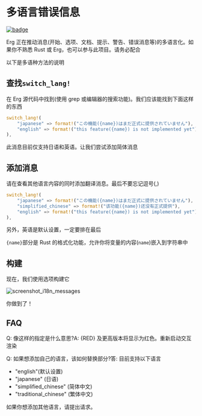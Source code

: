 # 多语言错误信息

[![badge](https://img.shields.io/endpoint.svg?url=https%3A%2F%2Fgezf7g7pd5.execute-api.ap-northeast-1.amazonaws.com%2Fdefault%2Fsource_up_to_date%3Fowner%3Derg-lang%26repos%3Derg%26ref%3Dmain%26path%3Ddoc/EN/dev_guide/i18n_messages.md%26commit_hash%3Da76da9feb2491b58a7d02476edfbd29a266e1033)](https://gezf7g7pd5.execute-api.ap-northeast-1.amazonaws.com/default/source_up_to_date?owner=erg-lang&repos=erg&ref=main&path=doc/EN/dev_guide/i18n_messages.md&commit_hash=a76da9feb2491b58a7d02476edfbd29a266e1033)

Erg 正在推动消息(开始、选项、文档、提示、警告、错误消息等)的多语言化。如果你不熟悉 Rust 或 Erg，也可以参与此项目。请务必配合

以下是多语种方法的说明

## 查找`switch_lang!`

在 Erg 源代码中找到(使用 grep 或编辑器的搜索功能)。我们应该能找到下面这样的东西

```rust
switch_lang!(
    "japanese" => format!("この機能({name})はまだ正式に提供されていません"),
    "english" => format!("this feature({name}) is not implemented yet"),
),
```

此消息目前仅支持日语和英语。让我们尝试添加简体消息

## 添加消息

请在查看其他语言内容的同时添加翻译消息。最后不要忘记逗号(,)

```rust
switch_lang!(
    "japanese" => format!("この機能({name})はまだ正式に提供されていません"),
    "simplified_chinese" => format!("该功能({name})还没有正式提供"),
    "english" => format!("this feature({name}) is not implemented yet"),
),
```

另外，英语是默认设置，一定要排在最后

`{name}`部分是 Rust 的格式化功能，允许你将变量的内容(`name`)嵌入到字符串中

## 构建

现在，我们使用选项构建它

<img src="https://raw.githubusercontent.com/erg-lang/erg/main/assets/screenshot_i18n_messages.png" alt='screenshot_i18n_messages'>

你做到了！

## FAQ

Q: 像这样的指定是什么意思?A: {RED} 及更高版本将显示为红色。重新启动交互渲染

Q: 如果想添加自己的语言，该如何替换部分?答: 目前支持以下语言

* "english"(默认设置)
* "japanese" (日语)
* "simplified_chinese" (简体中文)
* "traditional_chinese" (繁体中文)

如果你想添加其他语言，请提出请求。
